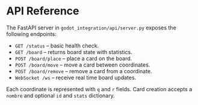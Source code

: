 # API Reference

The FastAPI server in `godot_integration/api/server.py` exposes the following endpoints:

- `GET /status` – basic health check.
- `GET /board` – returns board state with statistics.
- `POST /board/place` – place a card on the board.
- `POST /board/move` – move a card between coordinates.
- `POST /board/remove` – remove a card from a coordinate.
- `WebSocket /ws` – receive real time board updates.

Each coordinate is represented with `q` and `r` fields. Card creation accepts a `nombre` and optional `id` and `stats` dictionary.

